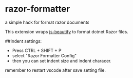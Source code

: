 # razor-formatter
a simple hack for format razor documents

This extension wraps [js-beautify](https://github.com/beautify-web/js-beautify) to format dotnet Razor files.


##Indent settings:

*   Press CTRL + SHIFT + P 
*   select "Razor Formatter Config" 
*   then you can set indent size and indent characer.

remember to restart vscode after save setting file.
